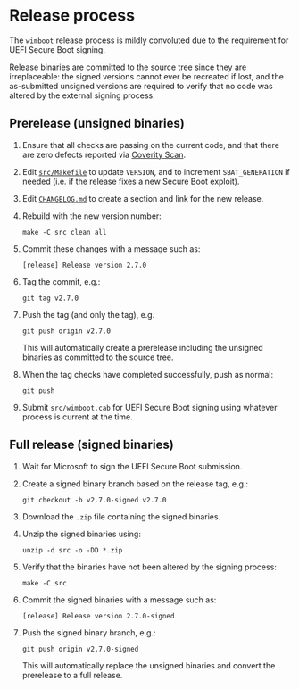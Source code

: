 Release process
===============

The `wimboot` release process is mildly convoluted due to the
requirement for UEFI Secure Boot signing.

Release binaries are committed to the source tree since they are
irreplaceable: the signed versions cannot ever be recreated if lost,
and the as-submitted unsigned versions are required to verify that no
code was altered by the external signing process.

Prerelease (unsigned binaries)
------------------------------

1. Ensure that all checks are passing on the current code, and that
   there are zero defects reported via [Coverity
   Scan](https://scan.coverity.com/projects/ipxe-wimboot).

2. Edit [`src/Makefile`](src/Makefile) to update `VERSION`, and to
   increment `SBAT_GENERATION` if needed (i.e. if the release fixes a
   new Secure Boot exploit).

3. Edit [`CHANGELOG.md`](CHANGELOG.md) to create a section and link
   for the new release.

4. Rebuild with the new version number:
   ```
   make -C src clean all
   ```

5. Commit these changes with a message such as:
   ```
   [release] Release version 2.7.0
   ```

6. Tag the commit, e.g.:
   ```
   git tag v2.7.0
   ```

7. Push the tag (and only the tag), e.g.
   ```
   git push origin v2.7.0
   ```
   This will automatically create a prerelease including the unsigned
   binaries as committed to the source tree.

8. When the tag checks have completed successfully, push as normal:
   ```
   git push
   ```

9. Submit `src/wimboot.cab` for UEFI Secure Boot signing using
   whatever process is current at the time.

Full release (signed binaries)
------------------------------

1. Wait for Microsoft to sign the UEFI Secure Boot submission.

2. Create a signed binary branch based on the release tag, e.g.:
   ```
   git checkout -b v2.7.0-signed v2.7.0
   ```

3. Download the `.zip` file containing the signed binaries.

4. Unzip the signed binaries using:
   ```
   unzip -d src -o -DD *.zip
   ```

5. Verify that the binaries have not been altered by the signing
   process:
   ```
   make -C src
   ```

6. Commit the signed binaries with a message such as:
   ```
   [release] Release version 2.7.0-signed
   ```

7. Push the signed binary branch, e.g.:
   ```
   git push origin v2.7.0-signed
   ```
   This will automatically replace the unsigned binaries and convert
   the prerelease to a full release.
